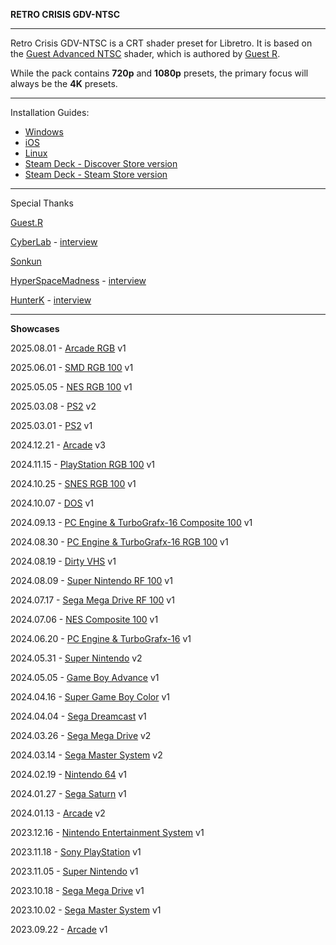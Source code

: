 **RETRO CRISIS GDV-NTSC**
___
Retro Crisis GDV-NTSC is a CRT shader preset for Libretro. It is based on the [Guest Advanced NTSC](https://forums.libretro.com/t/new-crt-shader-from-guest-crt-guest-advanced-updates/25444) shader, which is authored by [Guest R](https://forums.libretro.com/u/guest.r).

While the pack contains **720p** and **1080p** presets, the primary focus will always be the **4K** presets.
___
Installation Guides:
- [Windows](https://youtu.be/G42g23ONYsI)
- [iOS](https://youtu.be/2L3fgoabkq0)
- [Linux](https://youtu.be/R12PqZ8LSIY)
- [Steam Deck - Discover Store version](https://youtu.be/Bbr0a6b1qHI)
- [Steam Deck - Steam Store version](https://youtu.be/xKyZ6F7r-54)

___
Special Thanks

[Guest.R](https://forums.libretro.com/u/guest.r)

[CyberLab](https://forums.libretro.com/u/Cyber) - [interview](https://youtu.be/hu3mtPbfMTk)

[Sonkun](https://forums.libretro.com/u/sonkun) 

[HyperSpaceMadness](https://forums.libretro.com/u/HyperspaceMadness) - [interview](https://youtu.be/9jtpXtJbRps)

[HunterK](https://forums.libretro.com/u/hunterk) - [interview](https://youtu.be/BQqyJcrgAOg)
___
**Showcases**

2025.08.01 - [Arcade RGB](https://youtu.be/ASX-ZGxLIFI) v1

2025.06.01 - [SMD RGB 100](https://youtu.be/6vsKERcpiBA) v1

2025.05.05 - [NES RGB 100](https://youtu.be/AH7hB71TuHc) v1

2025.03.08 - [PS2](https://youtu.be/aWdCJws9m8w) v2

2025.03.01 - [PS2](https://youtu.be/yMhFVJiiLiE) v1

2024.12.21 - [Arcade](https://youtu.be/QRTPr7GeVHQ) v3

2024.11.15 - [PlayStation RGB 100](https://youtu.be/cyktna9FF08) v1

2024.10.25 - [SNES RGB 100](https://youtu.be/36aEEHgL1m4) v1

2024.10.07 - [DOS](https://youtu.be/bK-JpvbqoEQ) v1

2024.09.13 - [PC Engine & TurboGrafx-16 Composite 100](https://youtu.be/ImM1uekoJGk) v1

2024.08.30 - [PC Engine & TurboGrafx-16 RGB 100](https://youtu.be/8BHVeXcPuU0) v1

2024.08.19 - [Dirty VHS](https://youtu.be/_yL135QNcBk) v1

2024.08.09 - [Super Nintendo RF 100](https://youtu.be/vMSLqVgcDvc) v1

2024.07.17 - [Sega Mega Drive RF 100](https://youtu.be/2_tv6p33RFE) v1

2024.07.06 - [NES Composite 100](https://youtu.be/UcGNBYq6j3M) v1

2024.06.20 - [PC Engine & TurboGrafx-16](https://youtu.be/hpiNKI8lRaY) v1

2024.05.31 - [Super Nintendo](https://youtu.be/edZ3drLP3yU) v2

2024.05.05 - [Game Boy Advance](https://youtu.be/Yd_TqCT70sY) v1

2024.04.16 - [Super Game Boy Color](https://youtu.be/Jjck_-w04Gs) v1

2024.04.04 - [Sega Dreamcast](https://youtu.be/DUSEw8m0iXE) v1

2024.03.26 - [Sega Mega Drive](https://youtu.be/S6x0-TWwEsM) v2

2024.03.14 - [Sega Master System](https://youtu.be/KAc2EOeN_fU) v2

2024.02.19 - [Nintendo 64](https://youtu.be/w4gtlKrMvBk) v1

2024.01.27 - [Sega Saturn](https://youtu.be/hVYVkhhDAyQ) v1

2024.01.13 - [Arcade](https://youtu.be/nerQXmfpvlo) v2

2023.12.16 - [Nintendo Entertainment System](https://youtu.be/hLkuCar5Byk) v1

2023.11.18 - [Sony PlayStation](https://youtu.be/_oM1SCv48-E) v1

2023.11.05 - [Super Nintendo](https://youtu.be/qITkj12QNjo) v1

2023.10.18 - [Sega Mega Drive](https://youtu.be/pd75fzm7sBc) v1

2023.10.02 - [Sega Master System](https://youtu.be/sF7n8w9Jx-U) v1

2023.09.22 - [Arcade](https://youtu.be/G42g23ONYsI) v1
